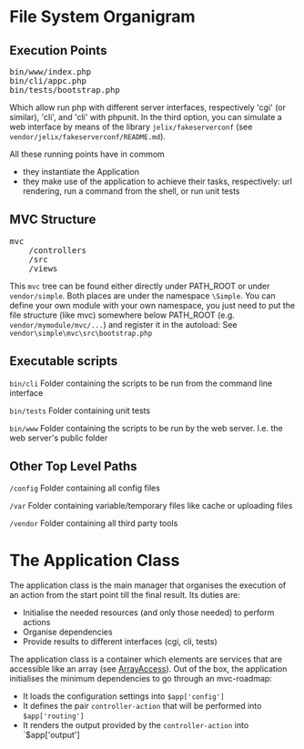 
File System Organigram
======================

Execution Points
----------------

<pre>
bin/www/index.php
bin/cli/appc.php
bin/tests/bootstrap.php
</pre>

Which allow run php with different server interfaces, respectively 'cgi' (or
similar), 'cli', and 'cli' with phpunit. In the third option, you can simulate
a web interface by means of the library `jelix/fakeserverconf` (see
`vendor/jelix/fakeserverconf/README.md`).

All these running points have in commom

- they instantiate the Application
- they make use of the application to achieve their tasks, respectively:
  url rendering, run a command from the shell, or run unit tests

MVC Structure
-------------

<pre>
mvc
    /controllers
    /src
    /views
</pre>

This `mvc` tree can be found either directly under PATH_ROOT or under
`vendor/simple`. Both places are under the namespace `\Simple`. You can
define your own module with your own namespace, you just need to put the 
file structure (like mvc) somewhere below PATH_ROOT (e.g.
`vendor/mymodule/mvc/...`) and register it in the autoload: See
`vendor\simple\mvc\src\bootstrap.php`
    
Executable scripts
------------------

`bin/cli` Folder containing the scripts to be run from the command line interface

`bin/tests` Folder containing unit tests

`bin/www` Folder containing the scripts to be run by the web server. I.e. the
web server's public folder

Other Top Level Paths
---------------------

`/config` Folder containing all config files

`/var` Folder containing variable/temporary files like cache or uploading files

`/vendor` Folder containing all third party tools


The Application Class
=====================

The application class is the main manager that organises the execution of an
action from the start point till the final result. Its duties are:

- Initialise the needed resources (and only those needed) to perform actions
- Organise dependencies
- Provide results to different interfaces (cgi, cli, tests)

The application class is a container which elements are services that are
accessible like an array (see
[ArrayAccess](http://php.net/manual/en/class.arrayaccess.php)). Out of the box,
the application initialises the minimum dependencies to go through an
mvc-roadmap:

- It loads the configuration settings into `$app['config']`
- It defines the pair `controller-action` that will be performed into `$app['routing']`
- It renders the output provided by the `controller-action` into `$app['output']

